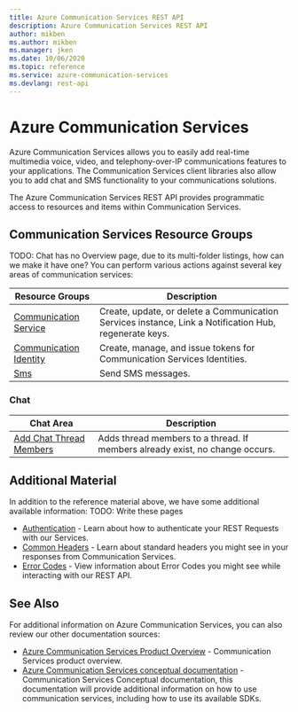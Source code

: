 ```yaml
---
title: Azure Communication Services REST API
description: Azure Communication Services REST API
author: mikben
ms.author: mikben
ms.manager: jken
ms.date: 10/06/2020
ms.topic: reference
ms.service: azure-communication-services
ms.devlang: rest-api
---
```

# Azure Communication Services

Azure Communication Services allows you to easily add real-time multimedia voice, video, and telephony-over-IP communications features to your applications. The Communication Services client libraries also allow you to add chat and SMS functionality to your communications solutions.

The Azure Communication Services REST API provides programmatic access to resources and items within Communication Services.

## Communication Services Resource Groups

TODO: Chat has no Overview page, due to its multi-folder listings, how can we make it have one?
You can perform various actions against several key areas of communication services:

| Resource Groups                                                                       | Description                                                                                            |
| ------------------------------------------------------------------------------------- | ------------------------------------------------------------------------------------------------------ |
| [Communication Service](xref:management.azure.com.communication.communicationservice) | Create, update, or delete a Communication Services instance, Link a Notification Hub, regenerate keys. |
| [Communication Identity](xref:communication.communicationidentity)                    | Create, manage, and issue tokens for Communication Services Identities.                                |
| [Sms](xref:communication.sms)                                                         | Send SMS messages.                                                                                     |

### Chat

| Chat Area                                                                                    | Description |
| -------------------------------------------------------------------------------------------- | ----------- |
| [Add Chat Thread Members](xref:communication.chat.addchatthreadmembers.addchatthreadmembers) | Adds thread members to a thread. If members already exist, no change occurs. |

## Additional Material

In addition to the reference material above, we have some additional available information:
TODO: Write these pages

- [Authentication](authentication.md) - Learn about how to authenticate your REST Requests with our Services.
- [Common Headers](headers.md) - Learn about standard headers you might see in your responses from Communication Services.
- [Error Codes](errorcodes.md) - View information about Error Codes you might see while interacting with our REST API.

## See Also

For additional information on Azure Communication Services, you can also review our other documentation sources:

- [Azure Communication Services Product Overview](https://azure.microsoft.com/services/communication-services/) - Communication Services product overview.
- [Azure Communication Services conceptual documentation](https://docs.microsoft.com/azure/communication-services/overview) - Communication Services Conceptual documentation, this documentation will provide additional information on how to use communication services, including how to use its available SDKs.
